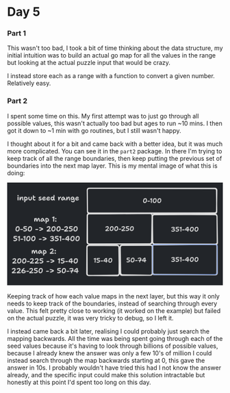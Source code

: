 # Day 5
### Part 1
This wasn't too bad, I took a bit of time thinking about the data structure, my initial intuition was to build an
actual go map for all the values in the range but looking at the actual puzzle input that would be crazy.

I instead store each as a range with a function to convert a given number. Relatively easy.

### Part 2
I spent some time on this. My first attempt was to just go through all possible values, this wasn't actually too bad
but ages to run ~10 mins. I then got it down to ~1 min with go routines, but I still wasn't happy.

I thought about it for a bit and came back with a better idea, but it was much more complicated. You can see it in
the `part2` package. In there I'm trying to keep track of all the range boundaries, then keep putting the previous
set of boundaries into the next map layer. This is my mental image of what this is doing:

![part2-explainer.png](part2-explainer.png)

Keeping track of how each value maps in the next layer, but this way it only needs to keep track of the boundaries,
instead of searching through every value. This felt pretty close to working (it worked on the example) but failed on
the actual puzzle, it was very tricky to debug, so I left it.

I instead came back a bit later, realising I could probably just search the mapping backwards. All the time was being 
spent going through each of the seed values because it's having to look through billions of possible values, because I
already knew the answer was only a few 10's of million I could instead search through the map backwards starting at 0,
this gave the answer in 10s. I probably wouldn't have tried this had I not know the answer already, and the specific
input could make this solution intractable but honestly at this point I'd spent too long on this day.